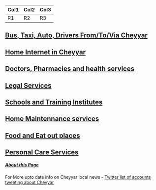 |Col1|Col2|Col3|
|----|----|----|
|R1  | R2 | R3 |


## [Bus, Taxi, Auto, Drivers From/To/Via Cheyyar ](/Bus_Taxi_Auto.md)
## [Home Internet in Cheyyar ](/Home_Internet.md)
## [Doctors, Pharmacies and health services](/Health.md)
## [Legal Services](/Legal.md)
## [Schools and Training Institutes](/Education.md)
## [Home Maintennance services](/Home_Maintennance.md)
## [Food and Eat out places](/Food.md)
## [Personal Care Services](/Personals.md)


##### [About this Page](/About_this_Page.md)  
For More upto date info on Cheyyar local news  - [Twitter list of accounts tweeting about Cheyyar](https://twitter.com/i/lists/1468486874947751940)